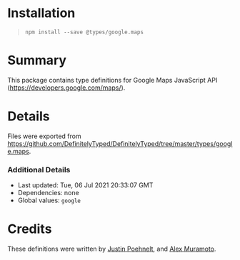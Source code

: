 # Installation
> `npm install --save @types/google.maps`

# Summary
This package contains type definitions for Google Maps JavaScript API (https://developers.google.com/maps/).

# Details
Files were exported from https://github.com/DefinitelyTyped/DefinitelyTyped/tree/master/types/google.maps.

### Additional Details
 * Last updated: Tue, 06 Jul 2021 20:33:07 GMT
 * Dependencies: none
 * Global values: `google`

# Credits
These definitions were written by [Justin Poehnelt](https://github.com/jpoehnelt), and [Alex Muramoto](https://github.com/amuramoto).
